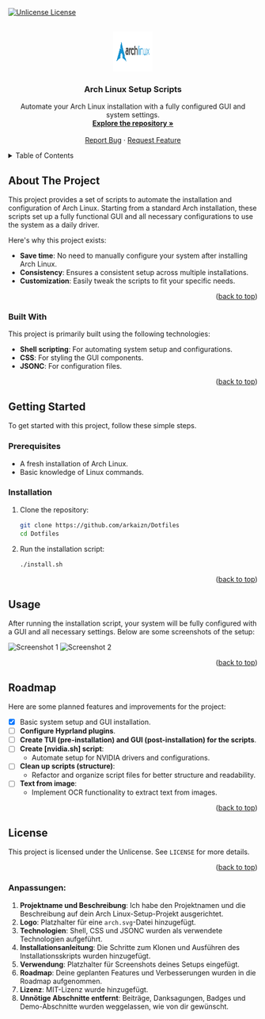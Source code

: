 <!-- Improved compatibility of back to top link: See: https://github.com/othneildrew/Best-README-Template/pull/73 -->
<a id="readme-top"></a>

<!-- PROJECT SHIELDS -->
[![Unlicense License][license-shield]][license-url]

<!-- PROJECT LOGO -->
<br />
<div align="center">
  <a href="https://github.com/arkaizn/Dotfiles">
    <img src="images\archlinux-logo.svg" alt="Logo" width="80" height="80">
  </a>

  <h3 align="center">Arch Linux Setup Scripts</h3>

  <p align="center">
    Automate your Arch Linux installation with a fully configured GUI and system settings.
    <br />
    <a href="https://github.com/arkaizn/Dotfiles"><strong>Explore the repository »</strong></a>
    <br />
    <br />
    <a href="https://github.com/arkaizn/Dotfiles/issues/new?labels=bug&template=bug-report---.md">Report Bug</a>
    ·
    <a href="https://github.com/arkaizn/Dotfiles/issues/new?labels=enhancement&template=feature-request---.md">Request Feature</a>
  </p>
</div>

<!-- TABLE OF CONTENTS -->
<details>
  <summary>Table of Contents</summary>
  <ol>
    <li>
      <a href="#about-the-project">About The Project</a>
      <ul>
        <li><a href="#built-with">Built With</a></li>
      </ul>
    </li>
    <li><a href="#getting-started">Getting Started</a></li>
    <li><a href="#usage">Usage</a></li>
    <li><a href="#roadmap">Roadmap</a></li>
    <li><a href="#license">License</a></li>
  </ol>
</details>

<!-- ABOUT THE PROJECT -->
## About The Project

This project provides a set of scripts to automate the installation and configuration of Arch Linux. Starting from a standard Arch installation, these scripts set up a fully functional GUI and all necessary configurations to use the system as a daily driver.

Here's why this project exists:
- **Save time**: No need to manually configure your system after installing Arch Linux.
- **Consistency**: Ensures a consistent setup across multiple installations.
- **Customization**: Easily tweak the scripts to fit your specific needs.

<p align="right">(<a href="#readme-top">back to top</a>)</p>

### Built With

This project is primarily built using the following technologies:

- **Shell scripting**: For automating system setup and configurations.
- **CSS**: For styling the GUI components.
- **JSONC**: For configuration files.

<p align="right">(<a href="#readme-top">back to top</a>)</p>

<!-- GETTING STARTED -->
## Getting Started

To get started with this project, follow these simple steps.

### Prerequisites

- A fresh installation of Arch Linux.
- Basic knowledge of Linux commands.

### Installation

1. Clone the repository:
   ```sh
   git clone https://github.com/arkaizn/Dotfiles
   cd Dotfiles
   ```

2. Run the installation script:
   ```sh
   ./install.sh
   ```

<p align="right">(<a href="#readme-top">back to top</a>)</p>

<!-- USAGE -->
## Usage

After running the installation script, your system will be fully configured with a GUI and all necessary settings. Below are some screenshots of the setup:

<!-- Add your screenshots here -->
![Screenshot 1](images/screenshot1.png)
![Screenshot 2](images/screenshot2.png)

<p align="right">(<a href="#readme-top">back to top</a>)</p>

<!-- ROADMAP -->
## Roadmap

Here are some planned features and improvements for the project:

- [x] Basic system setup and GUI installation.
- [ ] **Configure Hyprland plugins**.
- [ ] **Create TUI (pre-installation) and GUI (post-installation) for the scripts**.
- [ ] **Create [nvidia.sh] script**:
  - Automate setup for NVIDIA drivers and configurations.
- [ ] **Clean up scripts (structure)**:
  - Refactor and organize script files for better structure and readability.
- [ ] **Text from image**:
  - Implement OCR functionality to extract text from images.

<p align="right">(<a href="#readme-top">back to top</a>)</p>

<!-- LICENSE -->
## License

This project is licensed under the Unlicense. See `LICENSE` for more details.

<p align="right">(<a href="#readme-top">back to top</a>)</p>

<!-- MARKDOWN LINKS & IMAGES -->
[license-shield]: https://img.shields.io/badge/license-Unlicense-blue.svg?style=for-the-badge
[license-url]: https://github.com/arkaizn/Dotfiles/blob/master/LICENSE

### Anpassungen:
1. **Projektname und Beschreibung**: Ich habe den Projektnamen und die Beschreibung auf dein Arch Linux-Setup-Projekt ausgerichtet.
2. **Logo**: Platzhalter für eine `arch.svg`-Datei hinzugefügt.
3. **Technologien**: Shell, CSS und JSONC wurden als verwendete Technologien aufgeführt.
4. **Installationsanleitung**: Die Schritte zum Klonen und Ausführen des Installationsskripts wurden hinzugefügt.
5. **Verwendung**: Platzhalter für Screenshots deines Setups eingefügt.
6. **Roadmap**: Deine geplanten Features und Verbesserungen wurden in die Roadmap aufgenommen.
7. **Lizenz**: MIT-Lizenz wurde hinzugefügt.
8. **Unnötige Abschnitte entfernt**: Beiträge, Danksagungen, Badges und Demo-Abschnitte wurden weggelassen, wie von dir gewünscht.

